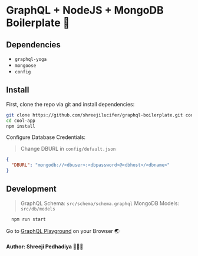 # GraphQL + NodeJS + MongoDB Boilerplate 🐣

## Dependencies
- `graphql-yoga`
- `mongoose`
- `config`

## Install

First, clone the repo via git and install dependencies:

```bash
git clone https://github.com/shreejilucifer/graphql-boilerplate.git cool-app
cd cool-app
npm install
```

Configure Database Credentials:
> Change DBURL in `config/default.json`

```json
{
  "DBURL": "mongodb://<dbuser>:<dbpassword>@<dbhost>/<dbname>"
}
```

## Development

> GraphQL Schema: `src/schema/schema.graphql`
> MongoDB Models: `src/db/models`

```bash
  npm run start
```

Go to 
[GraphQL Playground](http://localhost:4000) on your Browser 🌏

#### Author: Shreeji Pedhadiya 👨🏻‍💻
